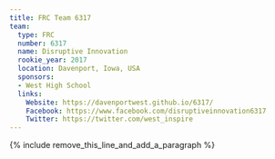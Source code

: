 ```yaml
---
title: FRC Team 6317
team:
  type: FRC
  number: 6317
  name: Disruptive Innovation
  rookie_year: 2017
  location: Davenport, Iowa, USA
  sponsors:
  - West High School
  links:
    Website: https://davenportwest.github.io/6317/
    Facebook: https://www.facebook.com/disruptiveinnovation6317
    Twitter: https://twitter.com/west_inspire
---
```


{% include remove_this_line_and_add_a_paragraph %}